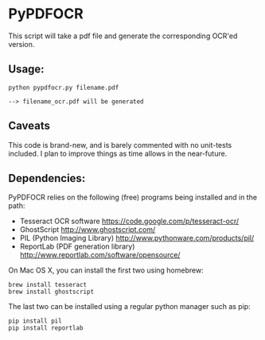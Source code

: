 PyPDFOCR
=============

This script will take a pdf file and generate the corresponding OCR'ed version.

Usage: 
------
    python pypdfocr.py filename.pdf

    --> filename_ocr.pdf will be generated
    

Caveats
-------
This code is brand-new, and is barely commented with no unit-tests included.  I plan to improve 
things as time allows in the near-future.

Dependencies:
------------ 

PyPDFOCR relies on the following (free) programs being installed and in the path:
- Tesseract OCR software https://code.google.com/p/tesseract-ocr/
- GhostScript http://www.ghostscript.com/
- PIL (Python Imaging Library) http://www.pythonware.com/products/pil/
- ReportLab (PDF generation library) http://www.reportlab.com/software/opensource/

On Mac OS X, you can install the first two using homebrew:

    brew install tesseract
    brew install ghostscript

The last two can be installed using a regular python manager such as pip:

    pip install pil
    pip install reportlab

